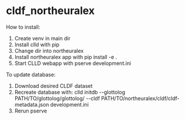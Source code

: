 # cldf_northeuralex

How to install:

1. Create venv in main dir
2. Install clld with pip
3. Change dir into northeuralex
4. Install northeuralex app with
   pip install -e .
5. Start CLLD webapp with
   pserve development.ini
   
   
To update database:
1. Download desired CLDF dataset
2. Recreate database with:
   clld initdb --glottolog PATH/TO/glottolog/glottolog/ 
   --cldf PATH/TO/northeuralex/cldf/cldf-metadata.json 
   development.ini
3. Rerun pserve 
